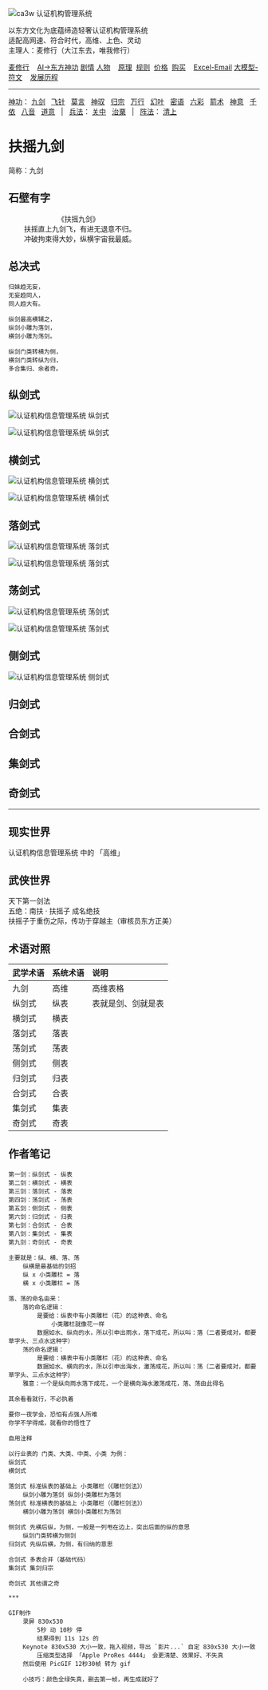 ![](../../static/ca3w.png "ca3w 认证机构管理系统")

以东方文化为底蕴缔造轻奢认证机构管理系统 <br/>
适配高网速、符合时代，高维、上色、灵动 <br/>
主理人：麦修行（大江东去，唯我修行）

[麦修行][]&nbsp;&nbsp;&nbsp;&nbsp;[AI->东方神功][东方神功]&nbsp;[剧情][]&nbsp;[人物][]&nbsp;&nbsp;&nbsp;&nbsp;[原理][]&nbsp;&nbsp;[规则][]&nbsp;&nbsp;[价格][]&nbsp;&nbsp;[购买][]&nbsp;&nbsp;&nbsp;&nbsp;[Excel-Email][]&nbsp;[大模型-符文][]&nbsp;&nbsp;&nbsp;&nbsp;[发展历程][]

[麦修行]: https://github.com/ca3w/BEST
[东方神功]: https://github.com/ca3w/ai-dongfangshengong
[剧情]: https://github.com/ca3w/dongfangernvqing/blob/main/root/BEST.md
[人物]: https://github.com/ca3w/dongfangernvqing/blob/main/root/renwu.md
[原理]: https://github.com/ca3w/key
[规则]: https://github.com/ca3w/rule
[价格]: https://github.com/ca3w/pricing
[购买]: https://github.com/ca3w/howtobuy
[Excel-Email]: https://github.com/ca3w/excel-email
[大模型-符文]: https://github.com/ca3w/largemodel-rune
[发展历程]: https://github.com/ca3w/development

***

[神功][]：&nbsp;[九剑][]&nbsp;&nbsp;&nbsp;[飞针][]&nbsp;&nbsp;&nbsp;[莫言][]&nbsp;&nbsp;&nbsp;[神驭][]&nbsp;&nbsp;&nbsp;[归宗][]&nbsp;&nbsp;&nbsp;[万行][]&nbsp;&nbsp;&nbsp;[幻叶][]&nbsp;&nbsp;&nbsp;[密语][]&nbsp;&nbsp;&nbsp;[六彩][]&nbsp;&nbsp;&nbsp;[箭术][]&nbsp;&nbsp;&nbsp;[神意][]&nbsp;&nbsp;&nbsp;[千依][]&nbsp;&nbsp;&nbsp;[八音][]&nbsp;&nbsp;&nbsp;[道意][]&nbsp;&nbsp;&nbsp;|&nbsp;&nbsp;&nbsp;[兵法][]：&nbsp;[关中][]&nbsp;&nbsp;&nbsp;[治粟][]&nbsp;&nbsp;&nbsp;|&nbsp;&nbsp;&nbsp;[阵法][]：&nbsp;[清上][]

[神功]: https://github.com/ca3w/ai-dongfangshengong

[九剑]: ../../wugong/fuyaojiujian/BEST.md
[飞针]: ../../wugong/feizhenbaodian/BEST.md
[莫言]: ../../wugong/moyan/BEST.md
[神驭]: ../../wugong/shenyu/BEST.md
[归宗]: ../../wugong/baichuanguizong/BEST.md
[万行]: ../../wugong/yufengwanxing/BEST.md
[幻叶]: ../../wugong/huanyezhi/BEST.md
[密语]: ../../wugong/chenqiaomiyu/BEST.md
[六彩]: ../../wugong/liucaishenjian/BEST.md
[箭术]: ../../wugong/linjiajianshu/BEST.md
[神意]: ../../wugong/shenyiduoxinzhao/BEST.md
[千依]: ../../wugong/qianyizijian/BEST.md
[八音]: ../../wugong/bayinshengxin/BEST.md
[道意]: ../../wugong/daoyicuican/BEST.md

[兵法]: https://github.com/ca3w/ai-dongfangshengong#兵法目录

[关中]: ../../bingfa/guanzhongzhanfa/BEST.md
[治粟]: ../../bingfa/zhisubingfa/BEST.md

[阵法]: https://github.com/ca3w/ai-dongfangshengong#阵法目录

[清上]: ../../zhenfa/qingshangbeidouzhen/BEST.md

# 扶摇九剑

简称：九剑

## 石壁有字

&nbsp;&nbsp;&nbsp;&nbsp;&nbsp;&nbsp;&nbsp;&nbsp;&nbsp;&nbsp;&nbsp;&nbsp;&nbsp;&nbsp;&nbsp;&nbsp;&nbsp;&nbsp;&nbsp;&nbsp;&nbsp;&nbsp;&nbsp;&nbsp;&nbsp;《扶摇九剑》 <br/>
&nbsp;&nbsp;&nbsp;&nbsp;&nbsp;&nbsp;&nbsp;&nbsp;扶摇直上九剑飞，有进无退意不归。 <br/>
&nbsp;&nbsp;&nbsp;&nbsp;&nbsp;&nbsp;&nbsp;&nbsp;冲破拘束得大妙，纵横宇宙我最威。

## 总决式

```text
归妹趋无妄，
无妄趋同人，
同人趋大有。

纵剑最高横辅之，
纵剑小雕为落剑，
横剑小雕为荡剑。

纵剑门类转横为侧，
横剑门类转纵为归，
多合集归、余者奇。
```

## 纵剑式

![](./static/01-zongjianshi.jpg "认证机构信息管理系统 纵剑式")

![](./static/02-zongjianshi.jpg "认证机构信息管理系统 纵剑式")

## 横剑式

![](./static/03-hengjianshi.jpg "认证机构信息管理系统 横剑式")

![](./static/04-hengjianshi.jpg "认证机构信息管理系统 横剑式")

## 落剑式

![](./static/05-luojianshi.gif "认证机构信息管理系统 落剑式")

![](./static/06-luojianshi.gif "认证机构信息管理系统 落剑式")

## 荡剑式

![](./static/07-dangjianshi.gif "认证机构信息管理系统 荡剑式")

![](./static/08-dangjianshi.gif "认证机构信息管理系统 荡剑式")

## 侧剑式

![](./static/09-cejianshi.jpg "认证机构信息管理系统 侧剑式")

## 归剑式

## 合剑式

## 集剑式

## 奇剑式

***

## 现实世界

认证机构信息管理系统 中的 「高维」

## 武侠世界

天下第一剑法 <br/>
五绝：南扶 · 扶摇子 成名绝技 <br/>
扶摇子于重伤之际，传功于穿越主（审核员东方正美）

## 术语对照

武学术语  |系统术语  |说明
:---------|:---------|:-------------------
九剑      |高维      |高维表格
纵剑式    |纵表      |表就是剑、剑就是表
横剑式    |横表      |
落剑式    |落表      |
荡剑式    |荡表      |
侧剑式    |侧表      |
归剑式    |归表      |
合剑式    |合表      |
集剑式    |集表      |
奇剑式    |奇表      |

## 作者笔记

```text
第一剑：纵剑式 - 纵表
第二剑：横剑式 - 横表
第三剑：落剑式 - 落表
第四剑：荡剑式 - 荡表
第五剑：侧剑式 - 侧表
第六剑：归剑式 - 归表
第七剑：合剑式 - 合表
第八剑：集剑式 - 集表
第九剑：奇剑式 - 奇表

主要就是：纵、横、落、荡
    纵横是最基础的剑招
    纵 x 小类雕栏 = 落
    横 x 小类雕栏 = 荡

落、荡的命名由来：
    落的命名逻辑：
        是要给：纵表中有小类雕栏（花）的这种表、命名
            小类雕栏就像花一样
        数据如水、纵向的水，所以引申出雨水，落下成花，所以叫：落（二者要成对，都要草字头、三点水这种字）
    荡的命名逻辑：
        是要给：横表中有小类雕栏（花）的这种表、命名
        数据如水、横向的水，所以引申出海水，激荡成花，所以叫：荡（二者要成对，都要草字头、三点水这种字）
    雅意：一个是纵向雨水落下成花，一个是横向海水激荡成花，落、荡由此得名

其余看看就行，不必执着

要你一夜学会，恐怕有点强人所难
你学不学得成，就看你的悟性了
```

```text
自用注释

以行业表的 门类、大类、中类、小类 为例：
纵剑式
横剑式

落剑式 标准纵表的基础上 小类雕栏（《雕栏剑法》）
    纵剑小雕为落剑 纵剑小类雕栏为落剑
荡剑式 标准横表的基础上 小类雕栏（《雕栏剑法》）
    横剑小雕为荡剑 横剑小类雕栏为荡剑

侧剑式 先横后纵，为侧，一般是一列甩在边上，突出后面的纵的意思
    纵剑门类转横为侧剑
归剑式 先纵后横，为侧，有归纳的意思

合剑式 多表合并（基础代码）
集剑式 集剑归宗

奇剑式 其他谓之奇

***

GIF制作
    录屏 830x530
        5秒 动 10秒 停
        结果得到 11s 12s 的
    Keynote 830x530 大小一致，拖入视频，导出 `影片...` 自定 830x530 大小一致
        压缩类型选择 「Apple ProRes 4444」 会更清楚、效果好、不失真
    然后使用 PicGIF 12秒30帧 转为 gif

    小技巧：颜色全绿失真，删去第一帧，再生成就好了
```
